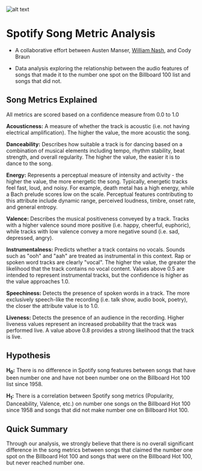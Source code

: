 ![alt text](https://github.com/Amanser/Spotify_Analysis/blob/master/SongMetrics_Presentation/Images/spotify_logo.png)

# Spotify Song Metric Analysis

* A collaborative effort between Austen Manser, [William Nash](https://github.com/wwenash), and Cody Braun

* Data analysis exploring the relationship between the audio features of songs that made it to the number one spot on the Billboard 100 list and songs that did not.


## Song Metrics Explained

All metrics are scored based on a confidence measure from 0.0 to 1.0

**Acousticness:** A measure of whether the track is acoustic (i.e. not having electrical amplification). The higher the value, the more acoustic the song.

**Danceability:** Describes how suitable a track is for dancing based on a combination of musical elements including tempo, rhythm stability, beat strength, and overall regularity. The higher the value, the easier it is to dance to the song. 

**Energy:** Represents a perceptual measure of intensity and activity - the higher the value, the more energetic the song. Typically, energetic tracks feel fast, loud, and noisy. For example, death metal has a high energy, while a Bach prelude scores low on the scale. Perceptual features contributing to this attribute include dynamic range, perceived loudness, timbre, onset rate, and general entropy.

**Valence:** Describes the musical positiveness conveyed by a track. Tracks with a higher valence sound more positive (i.e. happy, cheerful, euphoric), while tracks with low valence convey a more negative sound (i.e. sad, depressed, angry).

**Instrumentalness:** Predicts whether a track contains no vocals. Sounds such as "ooh" and "aah" are treated as instrumental in this context. Rap or spoken word tracks are clearly "vocal". The higher the value, the greater the likelihood that the track contains no vocal content. Values above 0.5 are intended to represent instrumental tracks, but the confidence is higher as the value approaches 1.0.

**Speechiness:** Detects the presence of spoken words in a track. The more exclusively speech-like the recording (i.e. talk show, audio book, poetry), the closer the attribute value is to 1.0.

**Liveness:** Detects the presence of an audience in the recording. Higher liveness values represent an increased probability that the track was performed live. A value above 0.8 provides a strong likelihood that the track is live.


## Hypothesis

**H<sub>0</sub>:** There is no difference in Spotify song features between songs that have been number one and have not been number one on the Billboard Hot 100 list since 1958.

**H<sub>1</sub>:** There is a correlation between Spotify song metrics (Popularity, Danceability, Valence, etc.) on number one songs on the Billboard Hot 100 since 1958 and songs that did not make number one on Billboard Hot 100.


## Quick Summary

Through our analysis, we strongly believe that there is no overall significant difference in the song metrics between songs that claimed the number one spot on the Billboard Hot 100 and songs that were on the Billboard Hot 100, but never reached number one.















